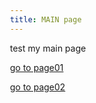 ```yaml
---
title: MAIN page
---
```


test my main page

[go to page01](https://thsieh4.github.io/page01/)

[go to page02](https://thsieh4.github.io/page02.html/)


<myxml>
   <meta charset="utf-8">
<!--    <title>my plot</title> -->
   
   <link rel="stylesheet" href="https://cdn.pydata.org/bokeh/release/bokeh-0.12.10.min.css" type="text/css" />
   <script type="text/javascript" src="https://cdn.pydata.org/bokeh/release/bokeh-0.12.10.min.js"></script>
   <script type="text/javascript">
      Bokeh.set_log_level("info");
   </script>
   
   <style>
          html {
            width: 100%;
            height: 100%;
          }
          body {
            width: 50%;
            height: 100%;
            margin: auto;
          }
   </style>
   
   <div class="bk-root">
      <div class="bk-plotdiv" id="80455f7d-4b49-43a2-9799-374cfd70749c"></div>
   </div>
   
   <script type="text/javascript">
            (function() {
          var fn = function() {
            Bokeh.safely(function() {
              (function(root) {
                function embed_document(root) {
                  var docs_json = {"86b26458-cbb8-45b4-b284-c01905206f8f":{"roots":{"references":[{"attributes":{},"id":"1e98ad1d-2c19-478c-b70a-10dc91dafd26","type":"BasicTickFormatter"},{"attributes":{"data_source":{"id":"ec963cba-2775-44a9-8342-2aa8b7da019b","type":"ColumnDataSource"},"glyph":{"id":"8ad6a639-93f0-4802-9ad4-14a2109a253e","type":"Circle"},"hover_glyph":null,"muted_glyph":null,"nonselection_glyph":{"id":"08ebf1f5-f952-48d6-8f0a-c4470adff134","type":"Circle"},"selection_glyph":null,"view":{"id":"286155eb-9aab-4182-b996-32f3c9f93af3","type":"CDSView"}},"id":"97f89401-2c21-431c-ad3b-d844d5df135e","type":"GlyphRenderer"},{"attributes":{"fill_alpha":{"value":0.1},"fill_color":{"value":"#1f77b4"},"line_alpha":{"value":0.1},"line_color":{"value":"#1f77b4"},"x":{"field":"x"},"y":{"field":"y"}},"id":"08ebf1f5-f952-48d6-8f0a-c4470adff134","type":"Circle"},{"attributes":{"callback":null},"id":"e8c96ad7-7d77-4a2d-b79d-7a52e74a22ee","type":"DataRange1d"},{"attributes":{},"id":"4da50be3-c97b-4024-8a37-969e47a24af6","type":"PanTool"},{"attributes":{"fill_color":{"value":"#1f77b4"},"line_color":{"value":"#1f77b4"},"x":{"field":"x"},"y":{"field":"y"}},"id":"8ad6a639-93f0-4802-9ad4-14a2109a253e","type":"Circle"},{"attributes":{},"id":"65112f3d-69b8-4d01-aa2c-fcb09784ae27","type":"WheelZoomTool"},{"attributes":{"formatter":{"id":"7afa5bce-e454-4140-a9f6-31da8ebcbf16","type":"BasicTickFormatter"},"plot":{"id":"8e20afee-434a-41fc-b664-2a610620fc80","subtype":"Figure","type":"Plot"},"ticker":{"id":"db3401f5-3985-494a-92e0-53f617d0f09f","type":"BasicTicker"}},"id":"dc436c04-dd12-4e1d-bf07-4c8453f36ab3","type":"LinearAxis"},{"attributes":{"overlay":{"id":"e40e6331-3247-4314-91fe-d30fac82e70a","type":"BoxAnnotation"}},"id":"5d8c256a-7a95-4eda-85aa-460de975f41e","type":"BoxZoomTool"},{"attributes":{},"id":"3d1fc43c-c481-4bf9-93ec-6f9958466b6f","type":"SaveTool"},{"attributes":{},"id":"ec7ececb-b152-42f4-aa66-923c590daad2","type":"LinearScale"},{"attributes":{"below":[{"id":"dc436c04-dd12-4e1d-bf07-4c8453f36ab3","type":"LinearAxis"}],"left":[{"id":"1cb555f4-3ba9-4778-90da-666f7f4845e3","type":"LinearAxis"}],"renderers":[{"id":"dc436c04-dd12-4e1d-bf07-4c8453f36ab3","type":"LinearAxis"},{"id":"39204f4a-2141-4fde-85c5-60a0150473a4","type":"Grid"},{"id":"1cb555f4-3ba9-4778-90da-666f7f4845e3","type":"LinearAxis"},{"id":"15db6934-4e63-4c3b-a3fc-8e9319e1f177","type":"Grid"},{"id":"e40e6331-3247-4314-91fe-d30fac82e70a","type":"BoxAnnotation"},{"id":"97f89401-2c21-431c-ad3b-d844d5df135e","type":"GlyphRenderer"}],"title":{"id":"3a471e23-cdbf-4548-be8c-bba39450dd54","type":"Title"},"toolbar":{"id":"14e74cd8-e770-419b-912c-7c98a3f4df3b","type":"Toolbar"},"x_range":{"id":"59a81933-2d53-4242-9ad8-a133a95060da","type":"DataRange1d"},"x_scale":{"id":"ec7ececb-b152-42f4-aa66-923c590daad2","type":"LinearScale"},"y_range":{"id":"e8c96ad7-7d77-4a2d-b79d-7a52e74a22ee","type":"DataRange1d"},"y_scale":{"id":"74d58d96-9bf0-4a8e-a862-88c00a67fa84","type":"LinearScale"}},"id":"8e20afee-434a-41fc-b664-2a610620fc80","subtype":"Figure","type":"Plot"},{"attributes":{"source":{"id":"ec963cba-2775-44a9-8342-2aa8b7da019b","type":"ColumnDataSource"}},"id":"286155eb-9aab-4182-b996-32f3c9f93af3","type":"CDSView"},{"attributes":{},"id":"c9d97952-51e4-40c9-8e28-b91494350500","type":"ResetTool"},{"attributes":{"active_drag":"auto","active_inspect":"auto","active_scroll":"auto","active_tap":"auto","tools":[{"id":"4da50be3-c97b-4024-8a37-969e47a24af6","type":"PanTool"},{"id":"65112f3d-69b8-4d01-aa2c-fcb09784ae27","type":"WheelZoomTool"},{"id":"5d8c256a-7a95-4eda-85aa-460de975f41e","type":"BoxZoomTool"},{"id":"3d1fc43c-c481-4bf9-93ec-6f9958466b6f","type":"SaveTool"},{"id":"c9d97952-51e4-40c9-8e28-b91494350500","type":"ResetTool"},{"id":"6159ebf8-900a-4190-a115-bd4546cb8748","type":"HelpTool"}]},"id":"14e74cd8-e770-419b-912c-7c98a3f4df3b","type":"Toolbar"},{"attributes":{},"id":"6159ebf8-900a-4190-a115-bd4546cb8748","type":"HelpTool"},{"attributes":{"callback":null},"id":"59a81933-2d53-4242-9ad8-a133a95060da","type":"DataRange1d"},{"attributes":{"plot":null,"text":""},"id":"3a471e23-cdbf-4548-be8c-bba39450dd54","type":"Title"},{"attributes":{},"id":"7afa5bce-e454-4140-a9f6-31da8ebcbf16","type":"BasicTickFormatter"},{"attributes":{"callback":null,"column_names":["x","y"],"data":{"x":[1,2],"y":[3,4]}},"id":"ec963cba-2775-44a9-8342-2aa8b7da019b","type":"ColumnDataSource"},{"attributes":{},"id":"db3401f5-3985-494a-92e0-53f617d0f09f","type":"BasicTicker"},{"attributes":{"plot":{"id":"8e20afee-434a-41fc-b664-2a610620fc80","subtype":"Figure","type":"Plot"},"ticker":{"id":"db3401f5-3985-494a-92e0-53f617d0f09f","type":"BasicTicker"}},"id":"39204f4a-2141-4fde-85c5-60a0150473a4","type":"Grid"},{"attributes":{},"id":"74d58d96-9bf0-4a8e-a862-88c00a67fa84","type":"LinearScale"},{"attributes":{"formatter":{"id":"1e98ad1d-2c19-478c-b70a-10dc91dafd26","type":"BasicTickFormatter"},"plot":{"id":"8e20afee-434a-41fc-b664-2a610620fc80","subtype":"Figure","type":"Plot"},"ticker":{"id":"3f6eb753-1f31-4b52-b7fd-e5f3fb443e4e","type":"BasicTicker"}},"id":"1cb555f4-3ba9-4778-90da-666f7f4845e3","type":"LinearAxis"},{"attributes":{},"id":"3f6eb753-1f31-4b52-b7fd-e5f3fb443e4e","type":"BasicTicker"},{"attributes":{"dimension":1,"plot":{"id":"8e20afee-434a-41fc-b664-2a610620fc80","subtype":"Figure","type":"Plot"},"ticker":{"id":"3f6eb753-1f31-4b52-b7fd-e5f3fb443e4e","type":"BasicTicker"}},"id":"15db6934-4e63-4c3b-a3fc-8e9319e1f177","type":"Grid"},{"attributes":{"bottom_units":"screen","fill_alpha":{"value":0.5},"fill_color":{"value":"lightgrey"},"left_units":"screen","level":"overlay","line_alpha":{"value":1.0},"line_color":{"value":"black"},"line_dash":[4,4],"line_width":{"value":2},"plot":null,"render_mode":"css","right_units":"screen","top_units":"screen"},"id":"e40e6331-3247-4314-91fe-d30fac82e70a","type":"BoxAnnotation"}],"root_ids":["8e20afee-434a-41fc-b664-2a610620fc80"]},"title":"Bokeh Application","version":"0.12.10"}};
                  var render_items = [{"docid":"86b26458-cbb8-45b4-b284-c01905206f8f","elementid":"80455f7d-4b49-43a2-9799-374cfd70749c","modelid":"8e20afee-434a-41fc-b664-2a610620fc80"}];
                  root.Bokeh.embed.embed_items(docs_json, render_items);
                }
                if (root.Bokeh !== undefined) {
                  embed_document(root);
                } else {
                  var attempts = 0;
                  var timer = setInterval(function(root) {
                    if (root.Bokeh !== undefined) {
                      embed_document(root);
                      clearInterval(timer);
                    }
                    attempts++;
                    if (attempts > 100) {
                      console.log("Bokeh: ERROR: Unable to embed document because BokehJS library is missing")
                      clearInterval(timer);
                    }
                  }, 10, root)
                }
              })(window);
            });
          };
          if (document.readyState != "loading") fn();
          else document.addEventListener("DOMContentLoaded", fn);
        })();
        
   </script>
</myxml>
